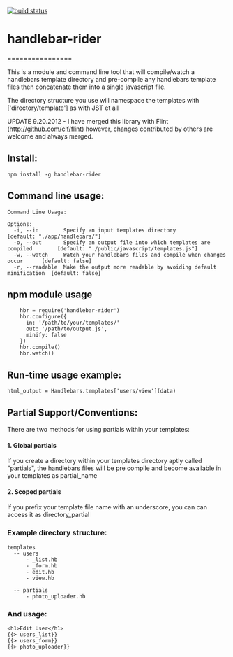 [![build status](https://secure.travis-ci.org/cif/handlebar-rider.png)](http://travis-ci.org/cif/handlebar-rider)
# handlebar-rider
================

This is a module and command line tool that will compile/watch a handlebars template directory and pre-compile any handlebars template files then 
concatenate them into a single javascript file.  

The directory structure you use will namespace the templates with ['directory/template'] as with JST et all

UPDATE 9.20.2012 - I have merged this library with Flint (http://github.com/cif/flint) however, changes contributed by others are welcome and always merged.

## Install:

    npm install -g handlebar-rider

## Command line usage:

    Command Line Usage: 

    Options:
      -i, --in        Specify an input templates directory                            [default: "./app/handlebars/"]
      -o, --out       Specify an output file into which templates are compiled        [default: "./public/javascript/templates.js"]
      -w, --watch     Watch your handlebars files and compile when changes occur      [default: false]
      -r, --readable  Make the output more readable by avoiding default minification  [default: false]
      
    

## npm module usage			

		hbr = require('handlebar-rider')
		hbr.configure({
		  in: '/path/to/your/templates/'
		  out: '/path/to/output.js',
		  minify: false
		})
		hbr.compile()
		hbr.watch()
				
## Run-time usage example: 

    html_output = Handlebars.templates['users/view'](data)

 
## Partial Support/Conventions:

There are two methods for using partials within your templates:
 
#### 1. Global partials 

If you create a directory within your templates directory aptly called "partials", the
handlebars files will be pre compile and become available in your templates as partial_name

#### 2. Scoped partials

If you prefix your template file name with an underscore, you can can access it as directory_partial 

### Example directory structure:

    templates 
      -- users
          - _list.hb
          - _form.hb
          - edit.hb
          - view.hb
      
      -- partials
          - photo_uploader.hb


### And usage: 

    <h1>Edit User</h1>
    {{> users_list}}
    {{> users_form}}
    {{> photo_uploader}}
 

